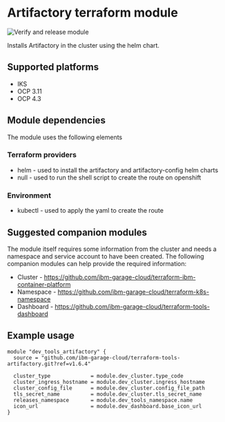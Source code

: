 # Artifactory terraform module

![Verify and release module](https://github.com/ibm-garage-cloud/terraform-tools-artifactory/workflows/Verify%20and%20release%20module/badge.svg?branch=master)

Installs Artifactory in the cluster using the helm chart.

## Supported platforms

- IKS
- OCP 3.11
- OCP 4.3

## Module dependencies

The module uses the following elements

### Terraform providers

- helm - used to install the artifactory and artifactory-config helm charts
- null - used to run the shell script to create the route on openshift

### Environment

- kubectl - used to apply the yaml to create the route

## Suggested companion modules

The module itself requires some information from the cluster and needs a
namespace and service account to have been created. The following companion
modules can help provide the required information:

- Cluster - https://github.com/ibm-garage-cloud/terraform-ibm-container-platform
- Namespace - https://github.com/ibm-garage-cloud/terraform-k8s-namespace
- Dashboard - https://github.com/ibm-garage-cloud/terraform-tools-dashboard

## Example usage

```hcl-terraform
module "dev_tools_artifactory" {
  source = "github.com/ibm-garage-cloud/terraform-tools-artifactory.git?ref=v1.6.4"

  cluster_type             = module.dev_cluster.type_code
  cluster_ingress_hostname = module.dev_cluster.ingress_hostname
  cluster_config_file      = module.dev_cluster.config_file_path
  tls_secret_name          = module.dev_cluster.tls_secret_name
  releases_namespace       = module.dev_tools_namespace.name
  icon_url                 = module.dev_dashboard.base_icon_url
}
```
